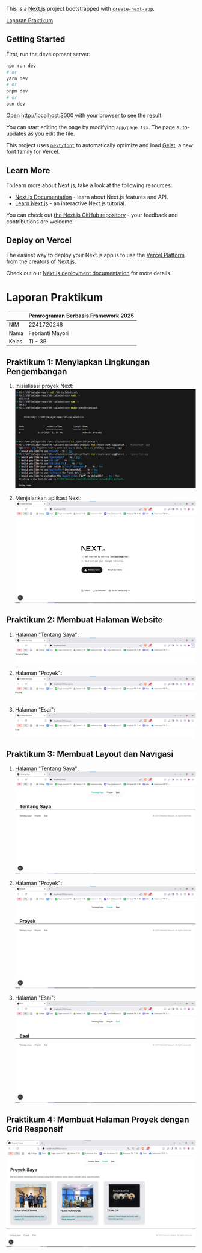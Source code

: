 This is a [Next.js](https://nextjs.org) project bootstrapped with [`create-next-app`](https://nextjs.org/docs/app/api-reference/cli/create-next-app).

[Laporan Praktikum](#laporan-praktikum)

## Getting Started

First, run the development server:

```bash
npm run dev
# or
yarn dev
# or
pnpm dev
# or
bun dev
```

Open [http://localhost:3000](http://localhost:3000) with your browser to see the result.

You can start editing the page by modifying `app/page.tsx`. The page auto-updates as you edit the file.

This project uses [`next/font`](https://nextjs.org/docs/app/building-your-application/optimizing/fonts) to automatically optimize and load [Geist](https://vercel.com/font), a new font family for Vercel.

## Learn More

To learn more about Next.js, take a look at the following resources:

- [Next.js Documentation](https://nextjs.org/docs) - learn about Next.js features and API.
- [Learn Next.js](https://nextjs.org/learn) - an interactive Next.js tutorial.

You can check out [the Next.js GitHub repository](https://github.com/vercel/next.js) - your feedback and contributions are welcome!

## Deploy on Vercel

The easiest way to deploy your Next.js app is to use the [Vercel Platform](https://vercel.com/new?utm_medium=default-template&filter=next.js&utm_source=create-next-app&utm_campaign=create-next-app-readme) from the creators of Next.js.

Check out our [Next.js deployment documentation](https://nextjs.org/docs/app/building-your-application/deploying) for more details.

# Laporan Praktikum
|  | Pemrograman Berbasis Framework 2025 |
|--|--|
| NIM |  2241720248|
| Nama |  Febrianti Mayori |
| Kelas | TI - 3B |

## Praktikum 1: Menyiapkan Lingkungan Pengembangan
1. Inisialisasi proyek Next:
  ![alt text](../website-pribadi/assets-report/P1.png)

2. Menjalankan aplikasi Next:
  ![alt text](../website-pribadi/assets-report/P1-2.png)

## Praktikum 2: Membuat Halaman Website
1. Halaman "Tentang Saya":
  ![alt text](../website-pribadi/assets-report/P2.png)

2. Halaman "Proyek":
  ![alt text](../website-pribadi/assets-report/P2-2.png)

3. Halaman "Esai":
  ![alt text](../website-pribadi/assets-report/P2-3.png)

## Praktikum 3: Membuat Layout dan Navigasi
1. Halaman "Tentang Saya":
  ![alt text](../website-pribadi/assets-report/P3.png)

2. Halaman "Proyek":
  ![alt text](../website-pribadi/assets-report/P3-2.png)

3. Halaman "Esai":
  ![alt text](../website-pribadi/assets-report/P3-3.png)

## Praktikum 4: Membuat Halaman Proyek dengan Grid Responsif
![alt text](../website-pribadi/assets-report/P4.png)
